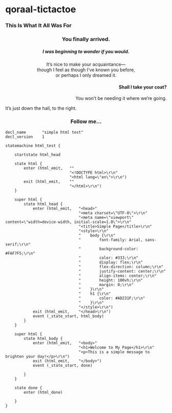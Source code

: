 # qoraal-tictactoe


### This Is What It All Was For

<div align="center">

### You finally arrived.

##### I was beginning to wonder if you would.  
It’s nice to make your acquaintance—  
though I feel as though I’ve known you before,  
or perhaps I only dreamed it.

</div>

<div align="right">

#### Shall I take your coat?  
You won’t be needing it where we’re going.

</div>

It’s just down the hall, to the right.

<div align="center">

### Follow me...

</div>



```
decl_name       "simple html test"
decl_version    1

statemachine html_test {

    startstate html_head

    state html {
        enter (html_emit,   ""
                            "<!DOCTYPE html>\r\n"
                            "<html lang=\"en\">\r\n")
        exit (html_emit,    ""
                            "</html>\r\n")
    }

    super html {
        state html_head {
            enter (html_emit,   "<head>"
                                "<meta charset=\"UTF-8\">\r\n"
                                "<meta name=\"viewport\" content=\"width=device-width, initial-scale=1.0\">\r\n"
                                "<title>Simple Page</title>\r\n"
                                "<style>\r\n"
                                "    body {\r\n"
                                "        font-family: Arial, sans-serif;\r\n"
                                "        background-color: #FAF7F5;\r\n"
                                "        color: #333;\r\n"
                                "        display: flex;\r\n"
                                "        flex-direction: column;\r\n"
                                "        justify-content: center;\r\n"
                                "        align-items: center;\r\n"
                                "        height: 100vh;\r\n"
                                "        margin: 0;\r\n"
                                "    }\r\n"
                                "    h1 {\r\n"
                                "        color: #AD231F;\r\n"
                                "    }\r\n"
                                "</style>\r\n")
            exit (html_emit,    "</head>\r\n")
            event (_state_start, html_body)
        }
    }

    super html {
        state html_body {
            enter (html_emit,   "<body>"
                                "<h1>Welcome to My Page</h1>\r\n"
                                "<p>This is a simple message to brighten your day!</p>\r\n")
            exit (html_emit,    "</body>")
            event (_state_start, done)

        }
    }

    state done {
        enter (html_done)

    }
}
```
